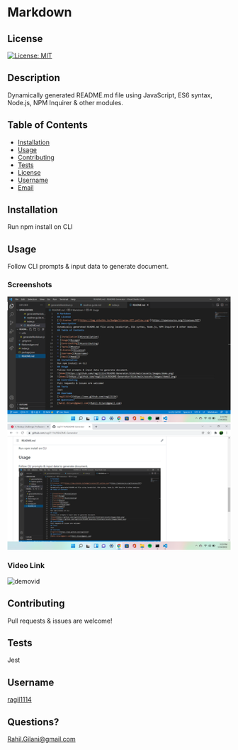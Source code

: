 # Markdown
## License
[![License: MIT](https://img.shields.io/badge/License-MIT-yellow.svg)](https://opensource.org/licenses/MIT)
## Description
Dynamically generated README.md file using JavaScript, ES6 syntax, Node.js, NPM Inquirer & other modules.
## Table of Contents

* [Installation](#installation)
* [Usage](#usage)
* [Contributing](#contributing)
* [Tests](#tests)
* [License](#license)
* [Username](#username)
* [Email](#email)
## Installation
Run npm install on CLI
## Usage
Follow CLI prompts & input data to generate document.
### Screenshots
![demo](https://github.com/ragil1114/README-Generator/blob/main/assets/images/demo.png)
![demo2](https://github.com/ragil1114/README-Generator/blob/main/assets/images/demo2.png)
### Video Link
![demovid](https://watch.screencastify.com/v/84xBowjF1MBEPa73LnY0)
## Contributing
Pull requests & issues are welcome!
## Tests
Jest
## Username
[ragil1114](https://www.github.com/ragil1114)
## Questions?
[Rahil.Gilani@gmail.com](Rahil.Gilani@gmail.com)
